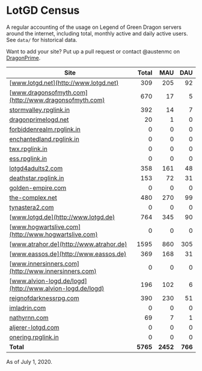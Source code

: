 # LotGD Census
A regular accounting of the usage on Legend of Green Dragon servers around the internet, including total, monthly active and daily active users. See `data/` for historical data.

Want to add your site? Put up a pull request or contact @austenmc on [DragonPrime](http://dragonprime.net).


Site | Total | MAU | DAU
--- | ---:| ---:| ---:
[www.lotgd.net](http://www.lotgd.net)|309|205|92
[www.dragonsofmyth.com](http://www.dragonsofmyth.com)|670|17|5
[stormvalley.rpglink.in](http://stormvalley.rpglink.in)|392|14|7
[dragonprimelogd.net](http://dragonprimelogd.net)|20|1|0
[forbiddenrealm.rpglink.in](http://forbiddenrealm.rpglink.in)|0|0|0
[enchantedland.rpglink.in](http://enchantedland.rpglink.in)|0|0|0
[twx.rpglink.in](http://twx.rpglink.in)|0|0|0
[ess.rpglink.in](http://ess.rpglink.in)|0|0|0
[lotgd4adults2.com](http://lotgd4adults2.com)|358|161|48
[deathstar.rpglink.in](http://deathstar.rpglink.in)|153|72|31
[golden-empire.com](http://golden-empire.com)|0|0|0
[the-complex.net](http://the-complex.net)|480|270|99
[tynastera2.com](http://tynastera2.com)|0|0|0
[www.lotgd.de](http://www.lotgd.de)|764|345|90
[www.hogwartslive.com](http://www.hogwartslive.com)|0|0|0
[www.atrahor.de](http://www.atrahor.de)|1595|860|305
[www.eassos.de](http://www.eassos.de)|369|168|31
[www.innersinners.com](http://www.innersinners.com)|0|0|0
[www.alvion-logd.de/logd](http://www.alvion-logd.de/logd)|196|102|6
[reignofdarknessrpg.com](http://reignofdarknessrpg.com)|390|230|51
[imladrin.com](http://imladrin.com)|0|0|0
[nathyrnn.com](http://nathyrnn.com)|69|7|1
[aljerer-lotgd.com](http://aljerer-lotgd.com)|0|0|0
[onering.rpglink.in](http://onering.rpglink.in)|0|0|0
**Total**|**5765**|**2452**|**766**

As of July 1, 2020.
